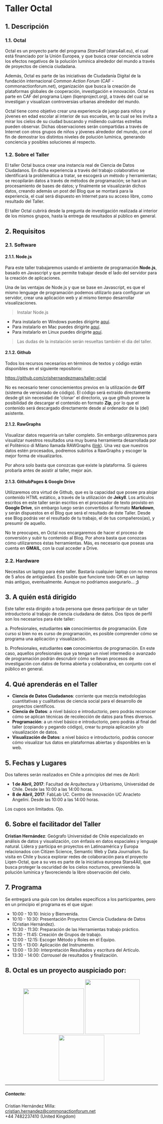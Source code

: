 # Taller Octal

## 1. Descripción

### 1.1. Octal
Octal es un proyecto parte del programa *Stars4all* (stars4all.eu), el cual está financiado por la Unión Europea, y que busca crear conciencia sobre los efectos negativos de la polución lumínica alrededor del mundo a través de proyectos de ciencia ciudadana.

Además, Octal es parte de las iniciativas de Ciudadanía Digital de la fundación internacional *Common Action Forum* (CAF - commonactionforum.net), organización que busca la creación de plataformas globales de cooperación, investigación e innovación. Octal es parte en CAF del programa Liqen (liqenproject.org), a través del cual se investigan y visualizan controversias urbanas alrededor del mundo.

Octal tiene como objetivo crear una experiencia de juego para niños y jóvenes en edad escolar al interior de sus escuelas, en la cual se les invita a mirar los cielos de su ciudad buscando y midiendo cuántas estrellas pueden observar. Dichas observaciones serán compartidas a través de Internet con otros grupos de niños y jóvenes alrededor del mundo, con el fin de demostrar los distintos niveles de polución lumínica, generando conciencia y posibles soluciones al respecto.

### 1.2. Sobre el Taller
El taller Octal busca crear una instancia real de Ciencia de Datos Ciudadanos. En dicha experiencia a través del trabajo colaborativo se identificará la problemática a tratar, se escogerá un método y herramientas; se recopilarán datos a través de métodos de programación; se hará un procesamiento de bases de datos; y finalmente se visualizarán dichos datos, creando además un post del Blog que se montará para la experiencia, el cual será dispuesto en Internet para su acceso libre, como resultado del Taller.

El taller Octal cubrirá desde la pregunta de investigación realizada al interior de los mismos grupos, hasta la entrega de resultados al público en general.

## 2. Requisitos

### 2.1. Software

#### 2.1.1. Node.js
Para este taller trabajaremos usando el ambiente de programación **Node.js**, basado en Javascript y que permite trabajar desde el lado del servidor para la creación de aplicaciones.

Una de las ventajas de Node.js y que se base en Javascript, es que el mismo lenguage de programación podemos utilizarlo para configurar un servidor, crear una aplicación web y al mismo tiempo desarrollar visualizaciones.

> Instalar Node.js
- Para instalarlo en Windows puedes dirigirte [aquí](#).
- Para instalarlo en Mac puedes dirigirte [aquí](#).
- Para instalarlo en Linux puedes dirigirte [aquí](#).

> Las dudas de la instalación serán resueltas también el día del taller.

#### 2.1.2. Github
Todos los recursos necesarios en términos de textos y código están disponibles en el siguiente repositorio:

https://github.com/crishernandezmaps/taller-octal

No es necesario tener conociemientos previos en la utilización de **GIT** (sistema de versionado de código). El código será extraído directamente desde git sin necesidad de 'clonar' el directorio, ya que github provee la posibilidad de descargar el contenido en formato **Zip**, por lo que el contenido será descargado directamente desde al ordenador de la (del) asistente.

#### 2.1.2. RawGraphs
Visualizar datos requeriría un taller completo. Sin embargo utilzaremos para visualizar nuestros resultados una muy buena herramienta desarrollada por el Politénico di Milano llamada RAWGraphs ([link](http://rawgraphs.io/)). Una vez que nuestros datos estén procesados, podremos subirlos a RawGraphs y escoger la mejor forma de visualizarlos.

Por ahora solo basta que conozcas que existe la plataforma. Si quieres probarla antes de asistir al taller, mejor aún.

#### 2.1.3. GithubPages & Google Drive
Utilizaremos otra virtud de Github, que es la capacidad que posee pra alojar contenido HTML estático, a través de la utilización de **Jekyll**. Los artículos escritos en este taller serán escritos en el procesador de texto provisto en **Google Drive**, sin embargo luego serán convertidos al formato **Markdown**, y serán dispuestos en el Blog que será el resultado de éste Taller. Desde ese Blog podrás ver el resultado de tu trabajo, el de tus compañeros(as), y presumir de aquello.

No te preocupes, en Octal nos encargaremos de hacer el proceso de conversión y subir tu contenido al Blog. Por ahora basta que conozcas cómo utilizaremos éstas herramientas. Más, es necesario que poseas una cuenta en **GMAIL**, con la cual acceder a Drive.

### 2.2. Hardware
Necesitas un laptop para éste taller. Bastaría cualquier laptop con no menos de 5 años de antigüedad. Es posible que funcione todo OK en un laptop más antiguo, eventualmente. Aunque no podriamos asegurarlo... **;)**

## 3. A quién está dirigido
Este taller esta dirigido a toda persona que desea participar de un taller introductorio al trabajo de ciencia ciudadana de datos. Dos tipos de perfil son los necesarios para éste taller:

a. Profesionales, estudiantes **sin** conocimientos de programación. Este curso si bien no es curso de programación, es posible comprender cómo se programa una aplicación y visualización.

b. Profesionales, estudiantes **con** conocimientos de programación. En este caso, aquellos profesionales que ya tengan un nivel intermedio o avanzado de programación podrán descrubrir cómo se llevan procesos de investigación con datos de forma abierta y colaborativa, en conjunto con el público en general.

## 4. Qué aprenderás en el Taller
- **Ciencia de Datos Ciudadanos**: corriente que mezcla metodologías cuantitativas y cualitativas de ciencia social para el desarrollo de proyectos científicos.
- **Ciencia de Datos**: a nivel básico e introductorio, pero podrás reconocer cómo se aplican técnicas de recolección de datos para fines diversos.
- **Programación**: a un nivel básico e introductorio, pero podrás al final del taller (copiando y pegando código), crear tu propia aplicación y/o visualización de datos.
- **Visualización de Datos**: a nivel básico e introductorio, podrás conocer cómo visualizar tus datos en plataformas abiertas y disponibles en la web.

## 5. Fechas y Lugares
Dos talleres serán realizados en Chile a principios del mes de Abril:

- **1 de Abril, 2017**: Facultad de Arquitectura y Urbanismo, Universidad de Chile. Desde las 10:00 a las 14:00 horas.
- **8 de Abril, 2017**: FabLab UC. Centro de Innovación UC Anacleto Angelini. Desde las 10:00 a las 14:00 horas.

Los cupos son limitados. Ojo.

## 6. Sobre el facilitador del Taller
**Cristian Hernández**: Geógrafo Universidad de Chile especializado en análisis de datos y visualización, con énfasis en datos espaciales y lenguaje natural. Lidera y participa en proyectos en Latinoamérica y Europa relacionados con Citizen Science, Semantic Web y Data Journalism. Su visita en Chile y busca explorar redes de colaboración para el proyecto Liqen-Octal, que a su ves es parte de la iniciativa europea Stars4All, que busca proteger la oscuridad de los cielos nocturnos, previniendo la polución lumínica y favoreciendo la libre observación del cielo.

## 7. Programa
Se entregará una guía con los detalles específicos a los participantes, pero en un principio el programa es el que sigue:

+ 10:00 - 10:10: Inicio y Bienvenida.
+ 10:10 - 10:30: Presentación Proyectos Ciencia Ciudadana de Datos (Cristian Hernández).
+ 10:30 - 11:30: Preparación de las Herramientas trabajo práctico.
+ 11:30 - 11:45: Creación de Grupos de trabajo.
+ 12:00 - 12:15: Escoger Método y Roles en el Equipo.
+ 12:15 - 13:00: Aplicación del Instrumento.
+ 13:00 - 13:30: Interpretación Resultados y escritura del Artículo.
+ 13:30 - 14:00: *Carrousel* de resultados y finalización.

## 8. Octal es un proyecto auspiciado por:
<div style="text-align: center;">
<img src="https://europa.eu/european-union/sites/europaeu/files/docs/body/flag_yellow_low.jpg" height="150" width="200">
<img src="http://www.sky-live.tv/logos/stars4all-1.png" height="180" width="180">
<img src="https://media.licdn.com/mpr/mpr/shrink_200_200/AAEAAQAAAAAAAAZAAAAAJDAxYmYwZGNiLWMzYjMtNGE2Mi1iNDJlLWVmMzZmZGYzOTYxMw.png" height="150" width="150">
</div>

---
##### Contacto:
Cristian Hernández Milla: <br>
cristian.hernandez@commonactionforum.net <br>
+44 7482237410 (United Kingdom)
